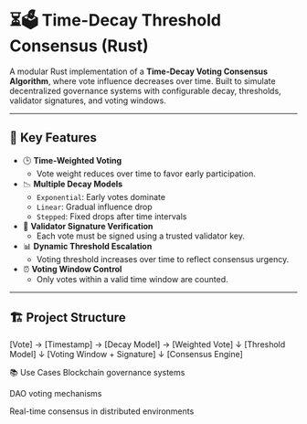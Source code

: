 # ⏳🗳️ Time-Decay Threshold Consensus (Rust)

A modular Rust implementation of a **Time-Decay Voting Consensus Algorithm**, where vote influence decreases over time. Built to simulate decentralized governance systems with configurable decay, thresholds, validator signatures, and voting windows.

> 

---

## 📌 Key Features

- 🕒 **Time-Weighted Voting**
  - Vote weight reduces over time to favor early participation.
- 📉 **Multiple Decay Models**
  - `Exponential`: Early votes dominate
  - `Linear`: Gradual influence drop
  - `Stepped`: Fixed drops after time intervals
- 🔐 **Validator Signature Verification**
  - Each vote must be signed using a trusted validator key.
- 📊 **Dynamic Threshold Escalation**
  - Voting threshold increases over time to reflect consensus urgency.
- ⏰ **Voting Window Control**
  - Only votes within a valid time window are counted.

---

## 🏗️ Project Structure

[Vote] → [Timestamp] → [Decay Model] → [Weighted Vote]
                               ↓
                       [Threshold Model]
                               ↓
                   [Voting Window + Signature]
                               ↓
                          [Consensus Engine]

📚 Use Cases
Blockchain governance systems

DAO voting mechanisms

Real-time consensus in distributed environments

